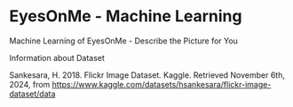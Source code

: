 # EyesOnMe - Machine Learning

Machine Learning of EyesOnMe - Describe the Picture for You

Information about Dataset

Sankesara, H. 2018. Flickr Image Dataset. Kaggle. Retrieved November 6th, 2024, from https://www.kaggle.com/datasets/hsankesara/flickr-image-dataset/data 
